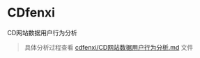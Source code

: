 # CDfenxi
CD网站数据用户行为分析 

>具体分析过程查看 [cdfenxi/CD网站数据用户行为分析.md](https://github.com/sumlxt123/CDfenxi/blob/master/cdfenxi/CD%E7%BD%91%E7%AB%99%E6%95%B0%E6%8D%AE%E7%94%A8%E6%88%B7%E8%A1%8C%E4%B8%BA%E5%88%86%E6%9E%90.md) 文件
